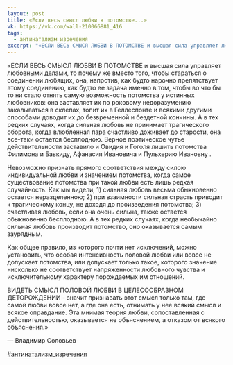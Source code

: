 ```yaml
---
layout: post
title: «Если весь смысл любви в потомстве...»
vk: https://vk.com/wall-210066881_416
tags:
  - антинатализм_изречения
excerpt: "«ЕСЛИ ВЕСЬ СМЫСЛ ЛЮБВИ В ПОТОМСТВЕ и высшая сила управляет любовными делами, то почему же вместо того, чтобы стараться о соединении любящих, она, напротив, как будто нарочно препятствует этому соединению, как будто ее задача именно в том, чтобы во что бы то ни стало отнять самую возможность потомства у истинных любовников: она..."
---
```

«ЕСЛИ ВЕСЬ СМЫСЛ ЛЮБВИ В ПОТОМСТВЕ и высшая сила управляет любовными делами, то почему же вместо того, чтобы стараться о соединении любящих, она, напротив, как будто нарочно препятствует этому соединению, как будто ее задача именно в том, чтобы во что бы то ни стало отнять самую возможность потомства у истинных любовников: она заставляет их по роковому недоразумению закалываться в склепах, топит их в Геллеспонте и всякими другими способами доводит их до безвременной и бездетной кончины. А в тех редких случаях, когда сильная любовь не принимает трагического оборота, когда влюбленная пара счастливо доживает до старости, она все-таки остается бесплодною. Верное поэтическое чутье действительности заставило и Овидия и Гоголя лишить потомства Филимона и Бавкиду, Афанасия Ивановича и Пульхерию Ивановну .

Невозможно признать прямого соответствия между силою индивидуальной любви и значением потомства, когда самое существование потомства при такой любви есть лишь редкая случайность. Как мы видели, 1) сильная любовь весьма обыкновенно остается неразделенною; 2) при взаимности сильная страсть приводит к трагическому концу, не доходя до произведения потомства; 3) счастливая любовь, если она очень сильна, также остается обыкновенно бесплодною. А в тех редких случаях, когда необычайно сильная любовь производит потомство, оно оказывается самым заурядным.

Как общее правило, из которого почти нет исключений, можно установить, что особая интенсивность половой любви или вовсе не допускает потомства, или допускает только такое, которого значение нисколько не соответствует напряженности любовного чувства и исключительному характеру порождаемых им отношений.

ВИДЕТЬ СМЫСЛ ПОЛОВОЙ ЛЮБВИ В ЦЕЛЕСООБРАЗНОМ ДЕТОРОЖДЕНИИ - значит признавать этот смысл только там, где самой любви вовсе нет, а где она есть, отнимать у нее всякий смысл и всякое оправдание. Эта мнимая теория любви, сопоставленная с действительностью, оказывается не объяснением, а отказом от всякого объяснения.»

— Владимир Соловьев

[#антинатализм_изречения](poisk.html#антинатализм_изречения)